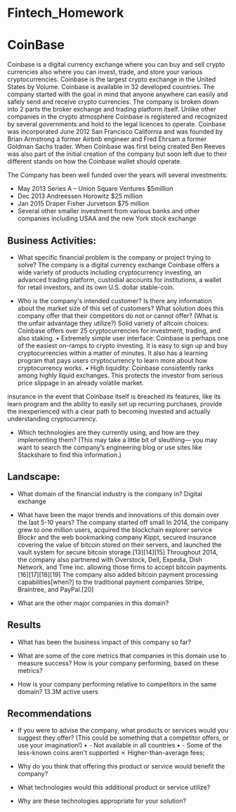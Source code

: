 # Fintech_Homework

# CoinBase
Coinbase is a digital currency exchange where you can buy and sell crypto currencies also where you can invest, trade, and store your various cryptocurrencies. Coinbase is the largest crypto exchange in the United States by Volume. Coinbase is available in 32 developed countries.  The company started with the goal in mind that anyone anywhere can easily and safely send and receive crypto currencies. The company is broken down into 2 parts the broker exchange and trading platform itself. Unlike other companies in the crypto atmosphere Coinbase is registered and recognized by several governments and hold to the legal licences to operate. Coinbase was incorporated June 2012 San Francisco California and was founded by Brian Armstrong a former Airbnb engineer and Fred Ehrsam a former Goldman Sachs trader. When Coinbase was first being created Ben Reeves was also part of the initial creation of the company but soon left due to their different stands on how the Coinbase wallet should operate. 

The Company has been well funded over the years will several investments: 
-	May 2013 Series A – Union Square Ventures $5million 
-	Dec 2013 Andreessen Horowitz $25 million 
-	Jan 2015 Draper Fisher Jurvetson $75 million 
-	Several other smaller investment from various banks and other companies including USAA and the new York stock exchange 



## Business Activities:

* What specific financial problem is the company or project trying to solve?
The company is a digital currency exchange Coinbase offers a wide variety of products including cryptocurrency investing, an advanced trading platform, custodial accounts for institutions, a wallet for retail investors, and its own U.S. dollar stable-coin.

* Who is the company's intended customer?  Is there any information about the market size of this set of customers?
What solution does this company offer that their competitors do not or cannot offer? (What is the unfair advantage they utilize?)
Solid variety of altcoin choices: Coinbase offers over 25 cryptocurrencies for investment, trading, and also staking.
•  Extremely simple user interface: Coinbase is perhaps one of the easiest on-ramps to crypto investing. It is easy to sign up and buy cryptocurrencies within a matter of minutes. It also has a learning program that pays users cryptocurrency to learn more about how cryptocurrency works. 
•  High liquidity: Coinbase consistently ranks among highly liquid exchanges. This protects the investor from serious price slippage in an already volatile market.

insurance in the event that Coinbase itself is breached
its features, like its learn program and the ability to easily set up recurring purchases, provide the inexperienced with a clear path to becoming invested and actually understanding cryptocurrency.
* Which technologies are they currently using, and how are they implementing them? (This may take a little bit of sleuthing–– you may want to search the company’s engineering blog or use sites like Stackshare to find this information.)


## Landscape:

* What domain of the financial industry is the company in?
Digital exchange 

* What have been the major trends and innovations of this domain over the last 5-10 years?
The company started off small In 2014, the company grew to one million users, acquired the blockchain explorer service Blockr and the web bookmarking company Kippt, secured insurance covering the value of bitcoin stored on their servers, and launched the vault system for secure bitcoin storage.[13][14][15] Throughout 2014, the company also partnered with Overstock, Dell, Expedia, Dish Network, and Time Inc. allowing those firms to accept bitcoin payments.[16][17][18][19] The company also added bitcoin payment processing capabilities[when?] to the traditional payment companies Stripe, Braintree, and PayPal.[20] 

* What are the other major companies in this domain?


## Results

* What has been the business impact of this company so far?

* What are some of the core metrics that companies in this domain use to measure success? How is your company performing, based on these metrics?

* How is your company performing relative to competitors in the same domain?
13.3M active users


## Recommendations

* If you were to advise the company, what products or services would you suggest they offer? (This could be something that a competitor offers, or use your imagination!)
•	- Not available in all countries
•	- Some of the less-known coins aren't supported
✗ Higher-than-average fees;

* Why do you think that offering this product or service would benefit the company?

* What technologies would this additional product or service utilize?

* Why are these technologies appropriate for your solution?

